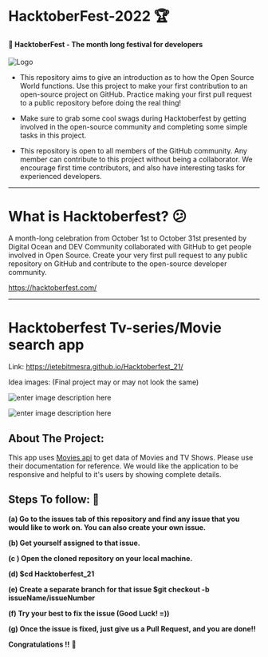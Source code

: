 
# HacktoberFest-2022 🏆 

#### 🎯 HacktoberFest - The month long festival for developers
![Logo](https://github.com/weaponxwolf/Hacktoberfest-22/blob/main/event_data/images/Email%20Banners-Dark.png)

- This repository aims to give an introduction as to how the Open Source World functions. Use this project to make your first contribution to an open-source project on GitHub. Practice making your first pull request to a public repository before doing the real thing!

- Make sure to grab some cool swags during Hacktoberfest by getting involved in the open-source community and completing some simple tasks in this project.

- This repository is open to all members of the GitHub community. Any member can contribute to this project without being a collaborator. We encourage first time contributors, and also have interesting tasks for experienced developers.

<hr>

# What is Hacktoberfest? 😕

A month-long celebration from October 1st to October 31st presented by Digital Ocean and DEV Community collaborated with GitHub to get people involved in Open Source. Create your very first pull request to any public repository on GitHub and contribute to the open-source developer community.

https://hacktoberfest.com/

<hr>


# Hacktoberfest Tv-series/Movie search app
 
 Link: https://ietebitmesra.github.io/Hacktoberfest_21/

Idea images:
(Final project may or may not look the same)

![enter image description here](https://i.ibb.co/GMDG6BY/Screenshot-2021-10-06-at-11-07-22-PM.png)

![enter image description here](https://i.ibb.co/984dNgX/Screenshot-2021-10-06-at-11-13-43-PM.png)

## About The Project:

This app uses [Movies api](https://developers.themoviedb.org/3/movies/get-movie-details) to get data of Movies and TV Shows. Please use their documentation for reference. We would like the application to be responsive and helpful to it's users by showing complete details.

## Steps To follow: 📜

**(a) Go to the issues tab of this repository and find any issue that you would like to work on. You can also create your own issue.**

**(b) Get yourself assigned to that issue.**

**(c ) Open the cloned repository on your local machine.**

**(d) $cd Hacktoberfest_21**

**(e) Create a separate branch for that issue $git checkout -b issueName/issueNumber**

**(f) Try your best to fix the issue (Good Luck! =))**

**(g) Once the issue is fixed, just give us a Pull Request, and you are done!!**

**Congratulations !!** **🥳**